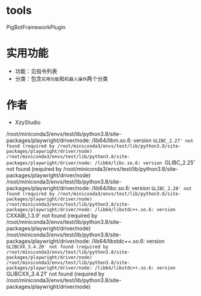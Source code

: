 # tools

PigBotFrameworkPlugin

# 实用功能

- 功能：见指令列表
- 分类：包含`实用功能`和`机器人操作`两个分类

# 作者

- XzyStudio






/root/miniconda3/envs/test/lib/python3.8/site-packages/playwright/driver/node: /lib64/libm.so.6: version `GLIBC_2.27' not found (required by /root/miniconda3/envs/test/lib/python3.8/site-packages/playwright/driver/node)
/root/miniconda3/envs/test/lib/python3.8/site-packages/playwright/driver/node: /lib64/libc.so.6: version `GLIBC_2.25' not found (required by /root/miniconda3/envs/test/lib/python3.8/site-packages/playwright/driver/node)
/root/miniconda3/envs/test/lib/python3.8/site-packages/playwright/driver/node: /lib64/libc.so.6: version `GLIBC_2.28' not found (required by /root/miniconda3/envs/test/lib/python3.8/site-packages/playwright/driver/node)
/root/miniconda3/envs/test/lib/python3.8/site-packages/playwright/driver/node: /lib64/libstdc++.so.6: version `CXXABI_1.3.9' not found (required by /root/miniconda3/envs/test/lib/python3.8/site-packages/playwright/driver/node)
/root/miniconda3/envs/test/lib/python3.8/site-packages/playwright/driver/node: /lib64/libstdc++.so.6: version `GLIBCXX_3.4.20' not found (required by /root/miniconda3/envs/test/lib/python3.8/site-packages/playwright/driver/node)
/root/miniconda3/envs/test/lib/python3.8/site-packages/playwright/driver/node: /lib64/libstdc++.so.6: version `GLIBCXX_3.4.21' not found (required by /root/miniconda3/envs/test/lib/python3.8/site-packages/playwright/driver/node)